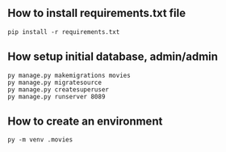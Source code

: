 ## How to install requirements.txt file

```
pip install -r requirements.txt
```
## How setup initial database, admin/admin
```
py manage.py makemigrations movies
py manage.py migratesource
py manage.py createsuperuser
py manage.py runserver 8089

```
## How to create an environment
```
py -m venv .movies
```